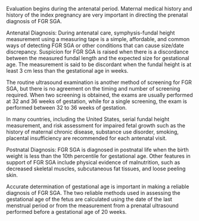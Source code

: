 Evaluation begins during the antenatal period. Maternal medical history and history of the index pregnancy are very important in directing the prenatal diagnosis of FGR SGA.

Antenatal Diagnosis: During antenatal care, symphysis-fundal height measurement using a measuring tape is a simple, affordable, and common ways of detecting FGR SGA or other conditions that can cause size/date discrepancy. Suspicion for FGR SGA is raised when there is a discordance between the measured fundal length and the expected size for gestational age. The measurement is said to be discordant when the fundal height is at least 3 cm less than the gestational age in weeks.

The routine ultrasound examination is another method of screening for FGR SGA, but there is no agreement on the timing and number of screening required. When two screening is obtained, the exams are usually performed at 32 and 36 weeks of gestation, while for a single screening, the exam is performed between 32 to 36 weeks of gestation.

In many countries, including the United States, serial fundal height measurement, and risk assessment for impaired fetal growth such as the history of maternal chronic disease, substance use disorder, smoking, placental insufficiency are recommended for each antenatal visit.

Postnatal Diagnosis: FGR SGA is diagnosed in postnatal life when the birth weight is less than the 10th percentile for gestational age. Other features in support of FGR SGA include physical evidence of malnutrition, such as decreased skeletal muscles, subcutaneous fat tissues, and loose peeling skin.

Accurate determination of gestational age is important in making a reliable diagnosis of FGR SGA. The two reliable methods used in assessing the gestational age of the fetus are calculated using the date of the last menstrual period or from the measurement from a prenatal ultrasound performed before a gestational age of 20 weeks.